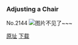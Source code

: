 ### Adjusting a Chair
No.2144
![图片不见了~~~](https://imgs.xkcd.com/comics/adjusting_a_chair.png)

[原址](https://xkcd.com//2144) [下载](https://imgs.xkcd.com/comics/adjusting_a_chair.png)

